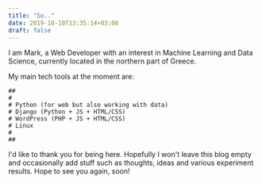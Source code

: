 ```yaml
---
title: "So.."
date: 2019-10-10T13:35:14+03:00
draft: false
---
```


I am Mark, a Web Developer with an interest in Machine Learning and Data Science, currently located in the northern part of Greece.

My main tech tools at the moment are:

```
##
#
# Python (for web but also working with data)
# Django (Python + JS + HTML/CSS)
# WordPress (PHP + JS + HTML/CSS)
# Linux
#
##
```

I'd like to thank you for being here. Hopefully I won't leave this blog empty and occasionally add stuff such as thoughts, ideas and various experiment results. Hope to see you again, soon!